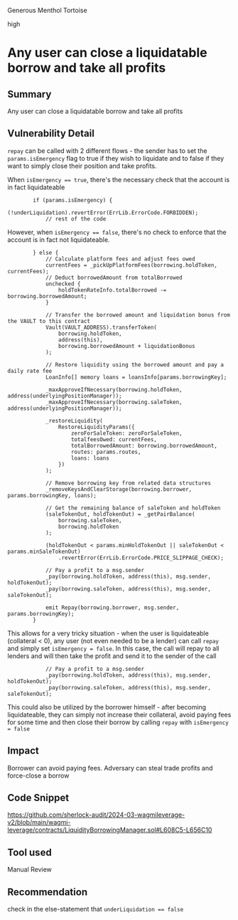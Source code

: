 Generous Menthol Tortoise

high

# Any user can close a liquidatable borrow and take all profits

## Summary
Any user can close a liquidatable borrow and take all profits

## Vulnerability Detail
`repay` can be called with 2 different flows - the sender has to set the `params.isEmergency` flag to true if they wish to liquidate and to false if they want to simply close their position and take profits.

When `isEmergency == true`, there's the necessary check that the account is in fact liquidateable 
```solidity
        if (params.isEmergency) {
            (!underLiquidation).revertError(ErrLib.ErrorCode.FORBIDDEN);
            // rest of the code 
``` 

However, when `isEmergency == false`, there's no check to enforce that the account is in fact not liquidateable. 
```solidity
        } else {
            // Calculate platform fees and adjust fees owed
            currentFees = _pickUpPlatformFees(borrowing.holdToken, currentFees);
            // Deduct borrowedAmount from totalBorrowed
            unchecked {
                holdTokenRateInfo.totalBorrowed -= borrowing.borrowedAmount;
            }

            // Transfer the borrowed amount and liquidation bonus from the VAULT to this contract
            Vault(VAULT_ADDRESS).transferToken(
                borrowing.holdToken,
                address(this),
                borrowing.borrowedAmount + liquidationBonus
            );

            // Restore liquidity using the borrowed amount and pay a daily rate fee
            LoanInfo[] memory loans = loansInfo[params.borrowingKey];

            _maxApproveIfNecessary(borrowing.holdToken, address(underlyingPositionManager));
            _maxApproveIfNecessary(borrowing.saleToken, address(underlyingPositionManager));

            _restoreLiquidity(
                RestoreLiquidityParams({
                    zeroForSaleToken: zeroForSaleToken,
                    totalfeesOwed: currentFees,
                    totalBorrowedAmount: borrowing.borrowedAmount,
                    routes: params.routes,
                    loans: loans
                })
            );

            // Remove borrowing key from related data structures
            _removeKeysAndClearStorage(borrowing.borrower, params.borrowingKey, loans);

            // Get the remaining balance of saleToken and holdToken
            (saleTokenOut, holdTokenOut) = _getPairBalance(
                borrowing.saleToken,
                borrowing.holdToken
            );

            (holdTokenOut < params.minHoldTokenOut || saleTokenOut < params.minSaleTokenOut)
                .revertError(ErrLib.ErrorCode.PRICE_SLIPPAGE_CHECK);

            // Pay a profit to a msg.sender
            _pay(borrowing.holdToken, address(this), msg.sender, holdTokenOut);
            _pay(borrowing.saleToken, address(this), msg.sender, saleTokenOut);

            emit Repay(borrowing.borrower, msg.sender, params.borrowingKey);
        }
``` 
This allows for a very tricky situation - when the user is liquidateable (collateral < 0), any user (not even needed to be a lender) can call `repay` and simply set `isEmergency = false`. In this case, the call will repay to all lenders and will then take the profit and send it to the sender of the call

```solidity
            // Pay a profit to a msg.sender
            _pay(borrowing.holdToken, address(this), msg.sender, holdTokenOut);
            _pay(borrowing.saleToken, address(this), msg.sender, saleTokenOut);
```

This could also be utilized by the borrower himself - after becoming liquidateable, they can simply not increase their collateral, avoid paying fees for some time and then close their borrow by calling `repay` with `isEmergency = false`

## Impact
Borrower can avoid paying fees. 
Adversary can steal trade profits and force-close a borrow

## Code Snippet
https://github.com/sherlock-audit/2024-03-wagmileverage-v2/blob/main/wagmi-leverage/contracts/LiquidityBorrowingManager.sol#L608C5-L656C10

## Tool used

Manual Review

## Recommendation
check in the else-statement that `underLiquidation == false` 